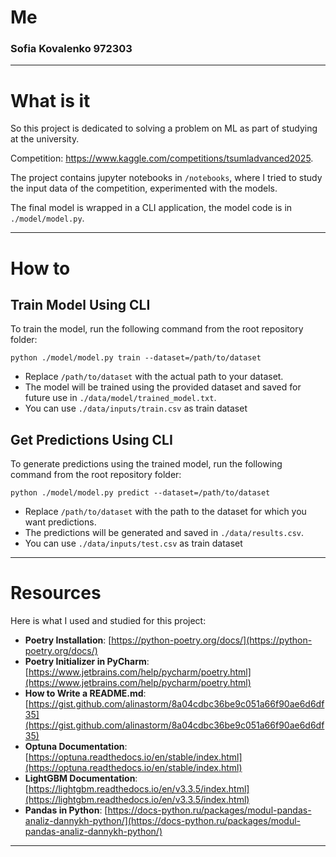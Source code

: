 # Me
### Sofia Kovalenko 972303

---
# What is it

So this project is dedicated to solving a problem on ML as part of studying at the university. 

Competition: https://www.kaggle.com/competitions/tsumladvanced2025. 

The project contains jupyter notebooks in `/notebooks`, where I tried to study the input data of the competition, experimented with the models. 

The final model is wrapped in a CLI application, the model code is in `./model/model.py`.

---
# How to

## Train Model Using CLI

To train the model, run the following command from the root repository folder:

```
python ./model/model.py train --dataset=/path/to/dataset
```

- Replace `/path/to/dataset` with the actual path to your dataset.
- The model will be trained using the provided dataset and saved for future use in `./data/model/trained_model.txt`.
- You can use `./data/inputs/train.csv` as train dataset

## Get Predictions Using CLI

To generate predictions using the trained model, run the following command from the root repository folder:

```
python ./model/model.py predict --dataset=/path/to/dataset
```

- Replace `/path/to/dataset` with the path to the dataset for which you want predictions.
- The predictions will be generated and saved in `./data/results.csv`.
- You can use `./data/inputs/test.csv` as train dataset

---

# Resources

Here is what I used and studied for this project:
- **Poetry Installation**: [https://python-poetry.org/docs/](https://python-poetry.org/docs/)
- **Poetry Initializer in PyCharm**: [https://www.jetbrains.com/help/pycharm/poetry.html](https://www.jetbrains.com/help/pycharm/poetry.html)
- **How to Write a README.md**: [https://gist.github.com/alinastorm/8a04cdbc36be9c051a66f90ae6d6df35](https://gist.github.com/alinastorm/8a04cdbc36be9c051a66f90ae6d6df35)
- **Optuna Documentation**: [https://optuna.readthedocs.io/en/stable/index.html](https://optuna.readthedocs.io/en/stable/index.html)
- **LightGBM Documentation**: [https://lightgbm.readthedocs.io/en/v3.3.5/index.html](https://lightgbm.readthedocs.io/en/v3.3.5/index.html)
- **Pandas in Python**: [https://docs-python.ru/packages/modul-pandas-analiz-dannykh-python/](https://docs-python.ru/packages/modul-pandas-analiz-dannykh-python/)

---